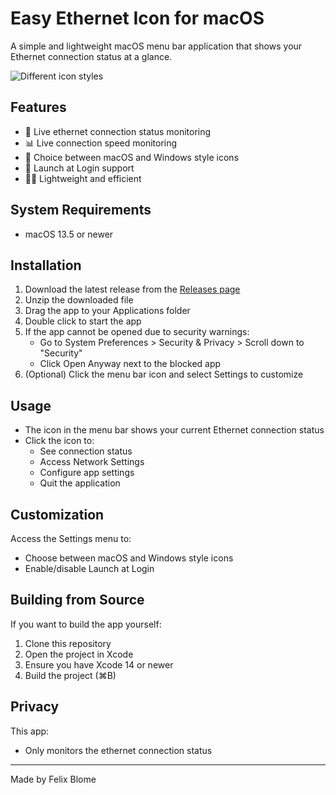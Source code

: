 # Easy Ethernet Icon for macOS

A simple and lightweight macOS menu bar application that shows your Ethernet connection status at a glance.

![Different icon styles](https://i.ibb.co/kD2KbCs/win.png)

## Features
- 🔌 Live ethernet connection status monitoring
- 📊 Live connection speed monitoring 
- 🎨 Choice between macOS and Windows style icons
- 🚀 Launch at Login support
- 🏃‍♂️ Lightweight and efficient

## System Requirements
- macOS 13.5 or newer

## Installation
1. Download the latest release from the [Releases page](../../releases)
2. Unzip the downloaded file
3. Drag the app to your Applications folder
4. Double click to start the app
5. If the app cannot be opened due to security warnings:
	- Go to System Preferences > Security & Privacy > Scroll down to "Security"
	- Click Open Anyway next to the blocked app
7. (Optional) Click the menu bar icon and select Settings to customize

## Usage
- The icon in the menu bar shows your current Ethernet connection status
- Click the icon to:
  - See connection status
  - Access Network Settings
  - Configure app settings
  - Quit the application

## Customization
Access the Settings menu to:
- Choose between macOS and Windows style icons
- Enable/disable Launch at Login

## Building from Source
If you want to build the app yourself:
1. Clone this repository
2. Open the project in Xcode
3. Ensure you have Xcode 14 or newer
4. Build the project (⌘B)

## Privacy
This app:
- Only monitors the ethernet connection status

---
Made by Felix Blome 
